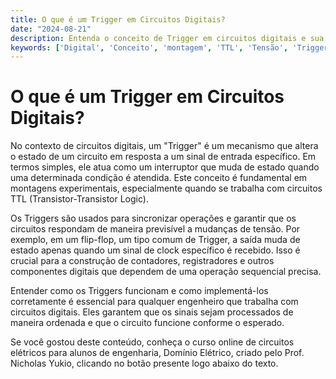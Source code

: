 ```yaml
---
title: O que é um Trigger em Circuitos Digitais?
date: "2024-08-21"
description: Entenda o conceito de Trigger em circuitos digitais e sua importância nas montagens experimentais.
keywords: ['Digital', 'Conceito', 'montagem', 'TTL', 'Tensão', 'Trigger', 'Segunda']
---
```


# O que é um Trigger em Circuitos Digitais?

No contexto de circuitos digitais, um "Trigger" é um mecanismo que altera o estado de um circuito em resposta a um sinal de entrada específico. Em termos simples, ele atua como um interruptor que muda de estado quando uma determinada condição é atendida. Este conceito é fundamental em montagens experimentais, especialmente quando se trabalha com circuitos TTL (Transistor-Transistor Logic).

Os Triggers são usados para sincronizar operações e garantir que os circuitos respondam de maneira previsível a mudanças de tensão. Por exemplo, em um flip-flop, um tipo comum de Trigger, a saída muda de estado apenas quando um sinal de clock específico é recebido. Isso é crucial para a construção de contadores, registradores e outros componentes digitais que dependem de uma operação sequencial precisa.

Entender como os Triggers funcionam e como implementá-los corretamente é essencial para qualquer engenheiro que trabalha com circuitos digitais. Eles garantem que os sinais sejam processados de maneira ordenada e que o circuito funcione conforme o esperado.

Se você gostou deste conteúdo, conheça o curso online de circuitos elétricos para alunos de engenharia, Domínio Elétrico, criado pelo Prof. Nicholas Yukio, clicando no botão presente logo abaixo do texto.